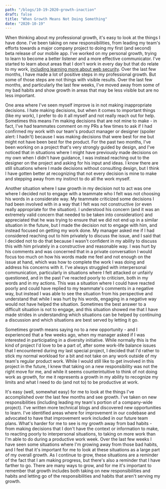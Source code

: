 ```yaml
---
path: "/blogs/10-19-2020-growth-inaction"
draft: false 
title: "When Growth Means Not Doing Something"
date: "2020-10-19"
---
```


When thinking about my professional growth, it's easy to look at the things I have done. I've been taking on new responsibilities, from leading my team's efforts towards a major company project to doing my first (and second) beta release of our mobile app. I've worked on my personal growth, trying to learn to become a better listener and a more effective communicator. I've started to learn about areas that I don't work in every day but that do relate to my work, [including learning more about web security](https://dev.to/sarahscode/series/8717). Over the last few months, I have made a lot of positive steps in my professional growth. But some of those steps are not things with visible results. Over the last few months, and particularly the last few weeks, I've moved away from some of my bad habits and show growth in areas that may be less visible but are no less important.

One area where I've seen myself improve is in not making inappropriate decisions. I hate making decisions, but when it comes to important things (like my work), I prefer to do it all myself and not really reach out for help. Sometimes this means I'm making decisions that are not mine to make - in fact, I've had teammates comment on my PRs a few times to ask if I had confirmed my work with our team's product manager or designer (spoiler alert: I hadn't) because I was making decisions that were best for me but might not have been best for the product. For the past two months, I've been working on a project that's very strongly guided by design, and I've noticed that in situations where I might have previously made decisions on my own when I didn't have guidance, I was instead reaching out to the designer on the project and asking for his input and ideas. I know there are still situations where I made decisions without consulting design, but I think I have gotten better at recognizing that not every decision is mine to make and stepping away from my instinct to do all the work myself.

Another situation where I saw growth in my decision not to act was one where I decided not to engage with a teammate who I felt was not choosing his words in a considerate way. My teammate criticized some decisions I had been involved with in a way that I felt was not constructive (or even really appropriate for the situation). I understood his concern (and it was an extremely valid concern that needed to be taken into consideration) and appreciated that he was trying to ensure that we did not end up in a similar situation in the future, but I made the decision not to engage with him, and instead focused on getting my work done. My manager asked me if I had considered reaching out to him privately to discuss the issue, and I said that I decided not to do that because I wasn't confident in my ability to discuss this with him privately in a constructive and reasonable way. I was hurt by his comments and was concerned that in a private conversation I would focus too much on how his words made me feel and not enough on the issue at hand, which was how to complete the work I was doing and address his concerns with it. I've always struggled with interpersonal communication, particularly in situations where I felt attacked or unfairly questioned, and in the past I've reacted poorly to criticism, both in my words and in my actions. This was a situation where I could have reacted poorly and could have replied to my teammate's comments in a negative way, but instead I was able to see the situation from his perspective and understand that while I was hurt by his words, engaging in a negative way would not have helped the situation. Sometimes the best answer to a difficult situation is not to engage, and this situation showed me that I have made strides in understanding which situations can be helped by continuing a discussion and which situations are best served by letting it go.

Sometimes growth means saying no to a new opportunity - and I experienced that a few weeks ago, when my manager asked if I was interested in participating in a diversity initiative. While normally this is the kind of project I'd love to be a part of, after some work-life balance issues that I encountered during my last special project, I decided that I'd rather to stick my normal workload for a bit and not take on any work outside of my team's regular product work. While I would still like to get involved in this project in the future, I knew that taking on a new responsibility was not the right move for me, and while it seems counterintuitive to think of not doing work as growth, for me it represents a growth in my ability to recognize my limits and what I need to do (and not to) to be productive at work.

It's easy (well, somewhat easy) for me to look at the things I've accomplished over the last few months and see growth. I've taken on new responsibilities (including leading my team's portion of a company-wide project). I've written more technical blogs and discovered new opportunities to learn. I've identified areas where for improvement in our codebase and advocated to have that improvement work included in our future team plans. What's harder for me to see is my growth away from bad habits - from making decisions that I don't have the context or information to make, to reacting poorly to interpersonal situations, to taking on more work than I'm able to do during a productive work week. Over the last few weeks I have seen some situations where I'm growing away from those bad habits, and I feel that it's important for me to look at these situations as a large part of my overall growth. As I continue to grow, these situations are a reminder of the fact that I am making progress, but there's also a reminder that I have farther to go. There are many ways to grow, and for me it's important to remember that growth includes both taking on new responsibilities and habits and letting go of the responsibilities and habits that aren't serving my growth.
